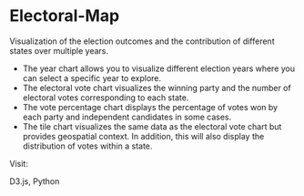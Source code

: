 # Electoral-Map
Visualization of the election outcomes and the contribution of different states over multiple years.

- The year chart allows you to visualize different election years where you can select a specific year to explore.
- The electoral vote chart visualizes the winning party and the number of electoral votes corresponding to each state.
- The vote percentage chart displays the percentage of votes won by each party and independent candidates in some cases.
- The tile chart visualizes the same data as the electoral vote chart but provides geospatial context. In addition, this will also display the distribution of votes within a state. 


Visit: 

D3.js, Python
